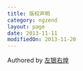 ```yaml
---
title: 版权声明
category: ngzend
layout: page
date: 2013-11-11
modifiedOn: 2013-11-20
---
```


Authored by [左银右煌](http://grahamle.github.io/)
